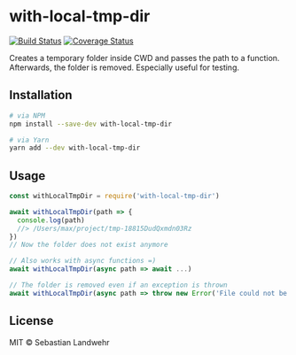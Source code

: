 <!--@h1([pkg.name])-->
# with-local-tmp-dir
<!--/@-->

[![Build Status](https://travis-ci.org/dword-design/with-local-tmp-dir.svg?branch=master)](https://travis-ci.org/dword-design/with-local-tmp-dir)
[![Coverage Status](https://coveralls.io/repos/github/dword-design/with-local-tmp-dir/badge.svg?branch=master)](https://coveralls.io/github/dword-design/with-local-tmp-dir?branch=master)

<!--@pkg.description-->
Creates a temporary folder inside CWD and passes the path to a function. Afterwards, the folder is removed. Especially useful for testing.
<!--/@-->

## Installation

```sh
# via NPM
npm install --save-dev with-local-tmp-dir

# via Yarn
yarn add --dev with-local-tmp-dir
```

## Usage

```js
const withLocalTmpDir = require('with-local-tmp-dir')

await withLocalTmpDir(path => {
  console.log(path)
  //> /Users/max/project/tmp-18815DudQxmdn03Rz
})
// Now the folder does not exist anymore

// Also works with async functions =)
await withLocalTmpDir(async path => await ...)

// The folder is removed even if an exception is thrown
await withLocalTmpDir(async path => throw new Error('File could not be found'))
```

<!--@license()-->
## License

MIT © Sebastian Landwehr
<!--/@-->
